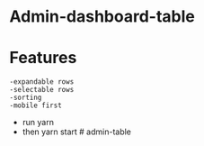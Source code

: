 # Admin-dashboard-table


# Features
    -expandable rows
    -selectable rows
    -sorting
    -mobile first


* run yarn
* then yarn start
#   a d m i n - t a b l e  
 